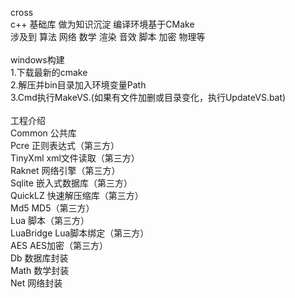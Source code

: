 cross<br>
c++ 基础库 做为知识沉淀 编译环境基于CMake<br>
涉及到 算法 网络 数学 渲染 音效 脚本 加密 物理等<br>
<br>
windows构建<br>
1.下载最新的cmake<br>
2.解压并bin目录加入环境变量Path<br>
3.Cmd执行MakeVS.(如果有文件加删或目录变化，执行UpdateVS.bat)<br>
<br>
工程介绍<br>
Common 公共库<br>
Pcre 正则表达式（第三方）<br>
TinyXml xml文件读取（第三方）<br>
Raknet 网络引擎（第三方）<br>
Sqlite 嵌入式数据库（第三方）<br>
QuickLZ 快速解压缩库（第三方）<br>
Md5 MD5（第三方）<br>
Lua 脚本（第三方）<br>
LuaBridge Lua脚本绑定（第三方）<br>
AES AES加密（第三方）<br>
Db 数据库封装<br>
Math 数学封装<br>
Net 网络封装<br>
